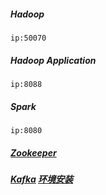 
##### Hadoop
```
ip:50070
```
##### Hadoop Application
```
ip:8088
```
##### Spark
```
ip:8080
```

##### [Zookeeper](https://note.youdao.com/ynoteshare1/index.html?id=40d2eb78cbed2e69890fa6edd911f102&type=notebook#/5AF11C787E6544E09C60175ACB8BCB3E)  


##### [Kafka](https://kafka.apache.org/) [环境安装](https://note.youdao.com/ynoteshare1/index.html?id=40d2eb78cbed2e69890fa6edd911f102&type=notebook#/50794958394B442C8E31C6D649ECA914)
